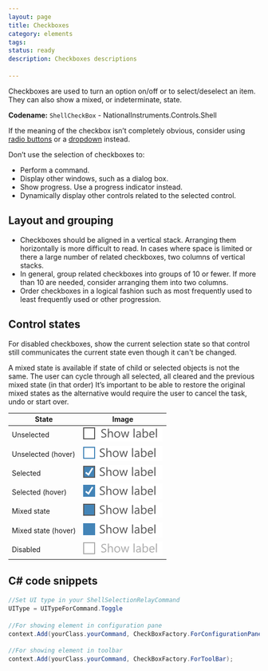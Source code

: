 ```yaml
---
layout: page
title: Checkboxes
category: elements
tags:
status: ready
description: Checkboxes descriptions

---
```


<!-- [color picker](embedded-codesandbox://index.html) -->
<!-- [color picker link](codesandbox://index.html) -->

Checkboxes are used to turn an option on/off or to select/deselect an item. They can also show a mixed, or indeterminate, state.  

**Codename:** `ShellCheckBox` - NationalInstruments.Controls.Shell  

If the meaning of the checkbox isn’t completely obvious, consider using [radio buttons](radio-buttons/) or a [dropdown](dropdowns/) instead.

Don’t use the selection of checkboxes to:  
  - Perform a command. 
  - Display other windows, such as a dialog box. 
  - Show progress. Use a progress indicator instead. 
  - Dynamically display other controls related to the selected control.

## Layout and grouping
- Checkboxes should be aligned in a vertical stack. Arranging them horizontally is more difficult to read. In cases where space is limited or there a large number of related checkboxes, two columns of vertical stacks.
- In general, group related checkboxes into groups of 10 or fewer. If more than 10 are needed, consider arranging them into two columns.
- Order checkboxes in a logical fashion such as most frequently used to least frequently used or other progression.

## Control states
For disabled checkboxes, show the current selection state so that control still communicates the current state even though it can't be changed.

A mixed state is available if state of child or selected objects is not the same.  The user can cycle through all selected, all cleared and the previous mixed state (in that order) It’s important to be able to restore the original mixed states as the alternative would require the user to cancel the task, undo or start over.

| State               | Image               | 
| ------------------- |:-------------------:| 
| Unselected          | ![Alt text](images/elements/checkboxes/checkboxes-normal.svg)             |
| Unselected (hover)  | ![Alt text](images/elements/checkboxes/checkboxes-hover-normal.svg)       |
| Selected            | ![Alt text](images/elements/checkboxes/checkboxes-selected.svg)           |
| Selected (hover)    | ![Alt text](images/elements/checkboxes/checkboxes-hover-selected.svg)     |
| Mixed state         | ![Alt text](images/elements/checkboxes/checkboxes-mixed-state.svg)        |
| Mixed state (hover) | ![Alt text](images/elements/checkboxes/checkboxes-hover-mixed-state.svg)  |
| Disabled            | ![Alt text](images/elements/checkboxes/checkboxes-disabled.svg)           |

## C# code snippets

```cs
//Set UI type in your ShellSelectionRelayCommand
UIType = UITypeForCommand.Toggle 

//For showing element in configuration pane
context.Add(yourClass.yourCommand, CheckBoxFactory.ForConfigurationPane);

//For showing element in toolbar
context.Add(yourClass.yourCommand, CheckBoxFactory.ForToolBar);
```



